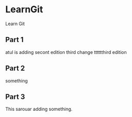 # LearnGit
Learn Git

## Part 1
atul is adding
secont edition
third change tttttthird edition
## Part 2
something

## Part 3
This sarouar adding something.